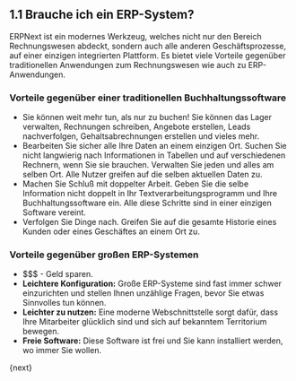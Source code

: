 ## 1.1 Brauche ich ein ERP-System?

ERPNext ist ein modernes Werkzeug, welches nicht nur den Bereich Rechnungswesen abdeckt, sondern auch alle anderen Geschäftsprozesse, auf einer einzigen integrierten Plattform. Es bietet viele Vorteile gegenüber traditionellen Anwendungen zum Rechnungswesen wie auch zu ERP-Anwendungen.

### Vorteile gegenüber einer traditionellen Buchhaltungssoftware
* Sie können weit mehr tun, als nur zu buchen! Sie können das Lager verwalten, Rechnungen schreiben, Angebote erstellen, Leads nachverfolgen, Gehaltsabrechnungen erstellen und vieles mehr.
* Bearbeiten Sie sicher alle Ihre Daten an einem einzigen Ort. Suchen Sie nicht langwierig nach Informationen in Tabellen und auf verschiedenen Rechnern, wenn Sie sie brauchen. Verwalten Sie jeden und alles am selben Ort. Alle Nutzer greifen auf die selben aktuellen Daten zu.
* Machen Sie Schluß mit doppelter Arbeit. Geben Sie die selbe Information nicht doppelt in Ihr Textverarbeitungsprogramm und Ihre Buchhaltungssoftware ein. Alle diese Schritte sind in einer einzigen Software vereint.
* Verfolgen Sie Dinge nach. Greifen Sie auf die gesamte Historie eines Kunden oder eines Geschäftes an einem Ort zu.

### Vorteile gegenüber großen ERP-Systemen
* $$$ - Geld sparen.
* **Leichtere Konfiguration:** Große ERP-Systeme sind fast immer schwer einzurichten und stellen Ihnen unzählige Fragen, bevor Sie etwas Sinnvolles tun können.
* **Leichter zu nutzen:** Eine moderne Webschnittstelle sorgt dafür, dass Ihre Mitarbeiter glücklich sind und sich auf bekanntem Territorium bewegen.
* **Freie Software:** Diese Software ist frei und Sie kann installiert werden, wo immer Sie wollen.

{next}
